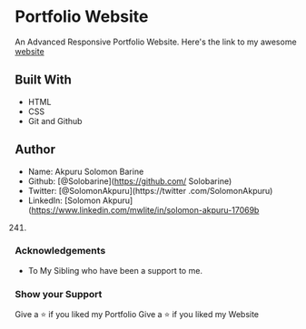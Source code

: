 # Portfolio Website
An Advanced Responsive Portfolio Website.
Here's the link to my awesome [website](Solobarine.github.io)
## Built With
* HTML
* CSS
* Git and Github

## Author
* Name: Akpuru Solomon Barine             
* Github: [@Solobarine](https://github.com/
Solobarine)                               
* Twitter: [@SolomonAkpuru](https://twitter
.com/SolomonAkpuru)                       
* LinkedIn: [Solomon Akpuru](https://www.linkedin.com/mwlite/in/solomon-akpuru-17069b
241)
### Acknowledgements
* To My Sibling who have been a support to me.
### Show your Support
Give a ⭐️ if you liked my Portfolio
Give a ⭐️ if you liked my Website

